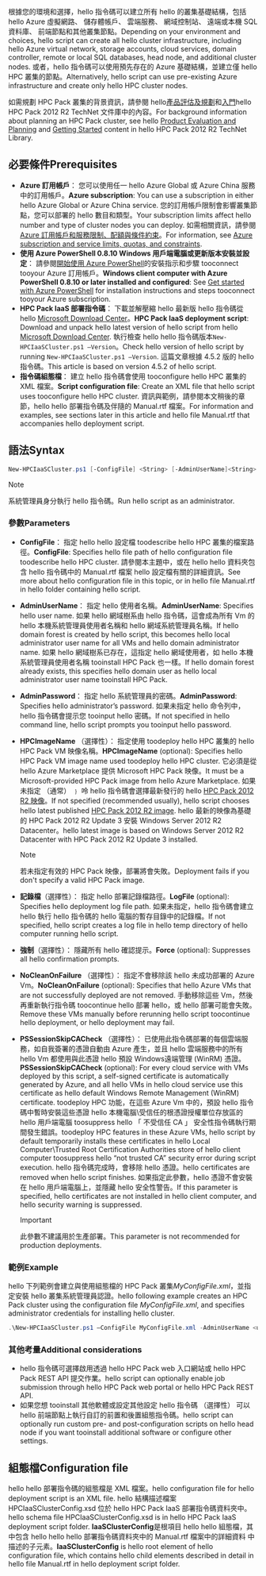 



<span data-ttu-id="9424e-101">根據您的環境和選擇，hello 指令碼可以建立所有 hello 的叢集基礎結構，包括 hello Azure 虛擬網路、 儲存體帳戶、 雲端服務、 網域控制站、 遠端或本機 SQL 資料庫、 前端節點和其他叢集節點。</span><span class="sxs-lookup"><span data-stu-id="9424e-101">Depending on your environment and choices, hello script can create all hello cluster infrastructure, including hello Azure virtual network, storage accounts, cloud services, domain controller, remote or local SQL databases, head node, and additional cluster nodes.</span></span> <span data-ttu-id="9424e-102">或者，hello 指令碼可以使用預先存在的 Azure 基礎結構，並建立僅 hello HPC 叢集的節點。</span><span class="sxs-lookup"><span data-stu-id="9424e-102">Alternatively, hello script can use pre-existing Azure infrastructure and create only hello HPC cluster nodes.</span></span>

<span data-ttu-id="9424e-103">如需規劃 HPC Pack 叢集的背景資訊，請參閱 hello[產品評估及規劃](https://technet.microsoft.com/library/jj899596.aspx)和[入門](https://technet.microsoft.com/library/jj899590.aspx)hello HPC Pack 2012 R2 TechNet 文件庫中的內容。</span><span class="sxs-lookup"><span data-stu-id="9424e-103">For background information about planning an HPC Pack cluster, see hello [Product Evaluation and Planning](https://technet.microsoft.com/library/jj899596.aspx) and [Getting Started](https://technet.microsoft.com/library/jj899590.aspx) content in hello HPC Pack 2012 R2 TechNet Library.</span></span>

## <a name="prerequisites"></a><span data-ttu-id="9424e-104">必要條件</span><span class="sxs-lookup"><span data-stu-id="9424e-104">Prerequisites</span></span>
* <span data-ttu-id="9424e-105">**Azure 訂用帳戶**： 您可以使用任一 hello Azure Global 或 Azure China 服務中的訂用帳戶。</span><span class="sxs-lookup"><span data-stu-id="9424e-105">**Azure subscription**: You can use a subscription in either hello Azure Global or Azure China service.</span></span> <span data-ttu-id="9424e-106">您的訂用帳戶限制會影響叢集節點，您可以部署的 hello 數目和類型。</span><span class="sxs-lookup"><span data-stu-id="9424e-106">Your subscription limits affect hello number and type of cluster nodes you can deploy.</span></span> <span data-ttu-id="9424e-107">如需相關資訊，請參閱 [Azure 訂用帳戶和服務限制、配額與條件約束](../articles/azure-subscription-service-limits.md)。</span><span class="sxs-lookup"><span data-stu-id="9424e-107">For information, see [Azure subscription and service limits, quotas, and constraints](../articles/azure-subscription-service-limits.md).</span></span>
* <span data-ttu-id="9424e-108">**使用 Azure PowerShell 0.8.10 Windows 用戶端電腦或更新版本安裝並設定**： 請參閱[開始使用 Azure PowerShell](/powershell/azureps-cmdlets-docs)的安裝指示和步驟 tooconnect tooyour Azure 訂用帳戶。</span><span class="sxs-lookup"><span data-stu-id="9424e-108">**Windows client computer with Azure PowerShell 0.8.10 or later installed and configured**: See [Get started with Azure PowerShell](/powershell/azureps-cmdlets-docs) for installation instructions and steps tooconnect tooyour Azure subscription.</span></span>
* <span data-ttu-id="9424e-109">**HPC Pack IaaS 部署指令碼**： 下載並解壓縮 hello 最新版 hello 指令碼從 hello [Microsoft Download Center](https://www.microsoft.com/download/details.aspx?id=44949)。</span><span class="sxs-lookup"><span data-stu-id="9424e-109">**HPC Pack IaaS deployment script**: Download and unpack hello latest version of hello script from hello [Microsoft Download Center](https://www.microsoft.com/download/details.aspx?id=44949).</span></span> <span data-ttu-id="9424e-110">執行檢查 hello hello 指令碼版本`New-HPCIaaSCluster.ps1 –Version`。</span><span class="sxs-lookup"><span data-stu-id="9424e-110">Check hello version of hello script by running `New-HPCIaaSCluster.ps1 –Version`.</span></span> <span data-ttu-id="9424e-111">這篇文章根據 4.5.2 版的 hello 指令碼。</span><span class="sxs-lookup"><span data-stu-id="9424e-111">This article is based on version 4.5.2 of hello script.</span></span>
* <span data-ttu-id="9424e-112">**指令碼組態檔**： 建立 hello 指令碼會使用 tooconfigure hello HPC 叢集的 XML 檔案。</span><span class="sxs-lookup"><span data-stu-id="9424e-112">**Script configuration file**: Create an XML file that hello script uses tooconfigure hello HPC cluster.</span></span> <span data-ttu-id="9424e-113">資訊與範例，請參閱本文稍後的章節，hello hello 部署指令碼及伴隨的 Manual.rtf 檔案。</span><span class="sxs-lookup"><span data-stu-id="9424e-113">For information and examples, see sections later in this article and hello file Manual.rtf that accompanies hello deployment script.</span></span>

## <a name="syntax"></a><span data-ttu-id="9424e-114">語法</span><span class="sxs-lookup"><span data-stu-id="9424e-114">Syntax</span></span>
```PowerShell
New-HPCIaaSCluster.ps1 [-ConfigFile] <String> [-AdminUserName]<String> [[-AdminPassword] <String>] [[-HPCImageName] <String>] [[-LogFile] <String>] [-Force] [-NoCleanOnFailure] [-PSSessionSkipCACheck] [<CommonParameters>]
```
> [!NOTE]
> <span data-ttu-id="9424e-115">系統管理員身分執行 hello 指令碼。</span><span class="sxs-lookup"><span data-stu-id="9424e-115">Run hello script as an administrator.</span></span>
> 
> 

### <a name="parameters"></a><span data-ttu-id="9424e-116">參數</span><span class="sxs-lookup"><span data-stu-id="9424e-116">Parameters</span></span>
* <span data-ttu-id="9424e-117">**ConfigFile**： 指定 hello hello 設定檔 toodescribe hello HPC 叢集的檔案路徑。</span><span class="sxs-lookup"><span data-stu-id="9424e-117">**ConfigFile**: Specifies hello file path of hello configuration file toodescribe hello HPC cluster.</span></span> <span data-ttu-id="9424e-118">請參閱本主題中，或在 hello hello 資料夾包含 hello 指令碼中的 Manual.rtf 檔案 hello 設定檔有關的詳細資訊。</span><span class="sxs-lookup"><span data-stu-id="9424e-118">See more about hello configuration file in this topic, or in hello file Manual.rtf in hello folder containing hello script.</span></span>
* <span data-ttu-id="9424e-119">**AdminUserName**： 指定 hello 使用者名稱。</span><span class="sxs-lookup"><span data-stu-id="9424e-119">**AdminUserName**: Specifies hello user name.</span></span> <span data-ttu-id="9424e-120">如果 hello 網域樹系由 hello 指令碼，這會成為所有 Vm 的 hello 本機系統管理員使用者名稱和 hello 網域系統管理員名稱。</span><span class="sxs-lookup"><span data-stu-id="9424e-120">If hello domain forest is created by hello script, this becomes hello local administrator user name for all VMs and hello domain administrator name.</span></span> <span data-ttu-id="9424e-121">如果 hello 網域樹系已存在，這指定 hello 網域使用者，如 hello 本機系統管理員使用者名稱 tooinstall HPC Pack 也一樣。</span><span class="sxs-lookup"><span data-stu-id="9424e-121">If hello domain forest already exists, this specifies hello domain user as hello local administrator user name tooinstall HPC Pack.</span></span>
* <span data-ttu-id="9424e-122">**AdminPassword**： 指定 hello 系統管理員的密碼。</span><span class="sxs-lookup"><span data-stu-id="9424e-122">**AdminPassword**: Specifies hello administrator’s password.</span></span> <span data-ttu-id="9424e-123">如果未指定 hello 命令列中，hello 指令碼會提示您 tooinput hello 密碼。</span><span class="sxs-lookup"><span data-stu-id="9424e-123">If not specified in hello command line, hello script prompts you tooinput hello password.</span></span>
* <span data-ttu-id="9424e-124">**HPCImageName** （選擇性）： 指定使用 toodeploy hello HPC 叢集的 hello HPC Pack VM 映像名稱。</span><span class="sxs-lookup"><span data-stu-id="9424e-124">**HPCImageName** (optional): Specifies hello HPC Pack VM image name used toodeploy hello HPC cluster.</span></span> <span data-ttu-id="9424e-125">它必須是從 hello Azure Marketplace 提供 Microsoft HPC Pack 映像。</span><span class="sxs-lookup"><span data-stu-id="9424e-125">It must be a Microsoft-provided HPC Pack image from hello Azure Marketplace.</span></span> <span data-ttu-id="9424e-126">如果未指定 （通常） ﹜ 呤 hello 指令碼會選擇最新發行的 hello [HPC Pack 2012 R2 映像](https://azure.microsoft.com/marketplace/partners/microsoft/hpcpack2012r2onwindowsserver2012r2/)。</span><span class="sxs-lookup"><span data-stu-id="9424e-126">If not specified (recommended usually), hello script chooses hello latest published [HPC Pack 2012 R2 image](https://azure.microsoft.com/marketplace/partners/microsoft/hpcpack2012r2onwindowsserver2012r2/).</span></span> <span data-ttu-id="9424e-127">hello 最新的映像為基礎的 HPC Pack 2012 R2 Update 3 安裝 Windows Server 2012 R2 Datacenter。</span><span class="sxs-lookup"><span data-stu-id="9424e-127">hello latest image is based on Windows Server 2012 R2 Datacenter with HPC Pack 2012 R2 Update 3 installed.</span></span>
  
  > [!NOTE]
  > <span data-ttu-id="9424e-128">若未指定有效的 HPC Pack 映像，部署將會失敗。</span><span class="sxs-lookup"><span data-stu-id="9424e-128">Deployment fails if you don't specify a valid HPC Pack image.</span></span>
  > 
  > 
* <span data-ttu-id="9424e-129">**記錄檔**（選擇性）： 指定 hello 部署記錄檔路徑。</span><span class="sxs-lookup"><span data-stu-id="9424e-129">**LogFile** (optional): Specifies hello deployment log file path.</span></span> <span data-ttu-id="9424e-130">如果未指定，hello 指令碼會建立 hello 執行 hello 指令碼的 hello 電腦的暫存目錄中的記錄檔。</span><span class="sxs-lookup"><span data-stu-id="9424e-130">If not specified, hello script creates a log file in hello temp directory of hello computer running hello script.</span></span>
* <span data-ttu-id="9424e-131">**強制**（選擇性）： 隱藏所有 hello 確認提示。</span><span class="sxs-lookup"><span data-stu-id="9424e-131">**Force** (optional): Suppresses all hello confirmation prompts.</span></span>
* <span data-ttu-id="9424e-132">**NoCleanOnFailure** （選擇性）： 指定不會移除該 hello 未成功部署的 Azure Vm。</span><span class="sxs-lookup"><span data-stu-id="9424e-132">**NoCleanOnFailure** (optional): Specifies that hello Azure VMs that are not successfully deployed are not removed.</span></span> <span data-ttu-id="9424e-133">手動移除這些 Vm，然後再重新執行指令碼 toocontinue hello 部署 hello，或 hello 部署可能會失敗。</span><span class="sxs-lookup"><span data-stu-id="9424e-133">Remove these VMs manually before rerunning hello script toocontinue hello deployment, or hello deployment may fail.</span></span>
* <span data-ttu-id="9424e-134">**PSSessionSkipCACheck** （選擇性）： 已使用此指令碼部署的每個雲端服務，如自我簽署的憑證自動由 Azure 產生，並且 hello 雲端服務中的所有 hello Vm 都使用與此憑證 hello 預設 Windows遠端管理 (WinRM) 憑證。</span><span class="sxs-lookup"><span data-stu-id="9424e-134">**PSSessionSkipCACheck** (optional): For every cloud service with VMs deployed by this script, a self-signed certificate is automatically generated by Azure, and all hello VMs in hello cloud service use this certificate as hello default Windows Remote Management (WinRM) certificate.</span></span> <span data-ttu-id="9424e-135">toodeploy HPC 功能，在這些 Azure Vm 中的，預設 hello 指令碼中暫時安裝這些憑證 hello 本機電腦\\受信任的根憑證授權單位存放區的 hello 用戶端電腦 toosuppress hello 「 不受信任 CA 」 安全性指令碼執行期間發生錯誤。</span><span class="sxs-lookup"><span data-stu-id="9424e-135">toodeploy HPC features in these Azure VMs, hello script by default temporarily installs these certificates in hello Local Computer\\Trusted Root Certification Authorities store of hello client computer toosuppress hello “not trusted CA” security error during script execution.</span></span> <span data-ttu-id="9424e-136">hello 指令碼完成時，會移除 hello 憑證。</span><span class="sxs-lookup"><span data-stu-id="9424e-136">hello certificates are removed when hello script finishes.</span></span> <span data-ttu-id="9424e-137">如果指定此參數，hello 憑證不會安裝在 hello 用戶端電腦上，並隱藏 hello 安全性警告。</span><span class="sxs-lookup"><span data-stu-id="9424e-137">If this parameter is specified, hello certificates are not installed in hello client computer, and hello security warning is suppressed.</span></span>
  
  > [!IMPORTANT]
  > <span data-ttu-id="9424e-138">此參數不建議用於生產部署。</span><span class="sxs-lookup"><span data-stu-id="9424e-138">This parameter is not recommended for production deployments.</span></span>
  > 
  > 

### <a name="example"></a><span data-ttu-id="9424e-139">範例</span><span class="sxs-lookup"><span data-stu-id="9424e-139">Example</span></span>
<span data-ttu-id="9424e-140">hello 下列範例會建立與使用組態檔的 HPC Pack 叢集*MyConfigFile.xml*，並指定安裝 hello 叢集系統管理員認證。</span><span class="sxs-lookup"><span data-stu-id="9424e-140">hello following example creates an HPC Pack cluster using the configuration file *MyConfigFile.xml*, and specifies administrator credentials for installing hello cluster.</span></span>

```PowerShell
.\New-HPCIaaSCluster.ps1 –ConfigFile MyConfigFile.xml -AdminUserName <username> –AdminPassword <password>
```

### <a name="additional-considerations"></a><span data-ttu-id="9424e-141">其他考量</span><span class="sxs-lookup"><span data-stu-id="9424e-141">Additional considerations</span></span>
* <span data-ttu-id="9424e-142">hello 指令碼可選擇啟用透過 hello HPC Pack web 入口網站或 hello HPC Pack REST API 提交作業。</span><span class="sxs-lookup"><span data-stu-id="9424e-142">hello script can optionally enable job submission through hello HPC Pack web portal or hello HPC Pack REST API.</span></span>
* <span data-ttu-id="9424e-143">如果您想 tooinstall 其他軟體或設定其他設定 hello 指令碼 （選擇性） 可以 hello 前端節點上執行自訂的前置和後置組態指令碼。</span><span class="sxs-lookup"><span data-stu-id="9424e-143">hello script can optionally run custom pre- and post-configuration scripts on hello head node if you want tooinstall additional software or configure other settings.</span></span>

## <a name="configuration-file"></a><span data-ttu-id="9424e-144">組態檔</span><span class="sxs-lookup"><span data-stu-id="9424e-144">Configuration file</span></span>
<span data-ttu-id="9424e-145">hello hello 部署指令碼的組態檔是 XML 檔案。</span><span class="sxs-lookup"><span data-stu-id="9424e-145">hello configuration file for hello deployment script is an XML file.</span></span> <span data-ttu-id="9424e-146">hello 結構描述檔案 HPCIaaSClusterConfig.xsd 位於 hello HPC Pack IaaS 部署指令碼資料夾中。</span><span class="sxs-lookup"><span data-stu-id="9424e-146">hello schema file HPCIaaSClusterConfig.xsd is in hello HPC Pack IaaS deployment script folder.</span></span> <span data-ttu-id="9424e-147">**IaaSClusterConfig**是根項目 hello hello 組態檔，其中包含 hello hello hello 部署指令碼資料夾中的 Manual.rtf 檔案中的詳細資料 中描述的子元素。</span><span class="sxs-lookup"><span data-stu-id="9424e-147">**IaaSClusterConfig** is hello root element of hello configuration file, which contains hello child elements described in detail in hello file Manual.rtf in hello deployment script folder.</span></span>

